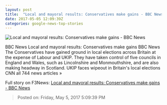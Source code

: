 ```yaml
---
layout: post
title:  "Local and mayoral results: Conservatives make gains - BBC News"
date: 2017-05-05 12:09:39Z
categories: google-news-top-stories
---
```


![Local and mayoral results: Conservatives make gains - BBC News](https://ichef-1.bbci.co.uk/news/1024/cpsprodpb/12189/production/_95912147_warwickshire.jpg)

BBC News Local and mayoral results: Conservatives make gains BBC News The Conservatives have gained ground in local elections across Britain at the expense of Labour and UKIP. They have taken control of five councils in England and Wales, such as Lincolnshire and Monmouthshire, and are also making headway in Scotland. UKIP faces wipeout in Britain's local elections CNN all 744 news articles »


Full story on F3News: [Local and mayoral results: Conservatives make gains - BBC News](http://www.f3nws.com/n/3nxDzG)

> Posted on: Friday, May 5, 2017 5:09:39 PM
